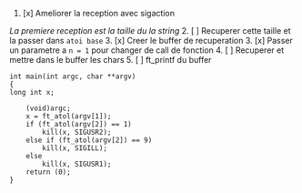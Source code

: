 
1. [x] Ameliorer la reception avec sigaction

*La premiere reception est la taille du la string*
2. [ ] Recuperer cette taille et la passer dans `atoi base`
3. [x] Creer le buffer de recuperation
3. [x] Passer un parametre a `n = 1` pour changer de call de fonction
4. [ ] Recuperer et mettre dans le buffer les chars
5. [ ] ft_printf du buffer


```
int	main(int argc, char **argv)
{
long int x;

	(void)argc;
	x = ft_atol(argv[1]);
	if (ft_atol(argv[2]) == 1)
		kill(x, SIGUSR2);
	else if (ft_atol(argv[2]) == 9)
		kill(x, SIGILL);
	else
		kill(x, SIGUSR1);
	return (0);
}
```